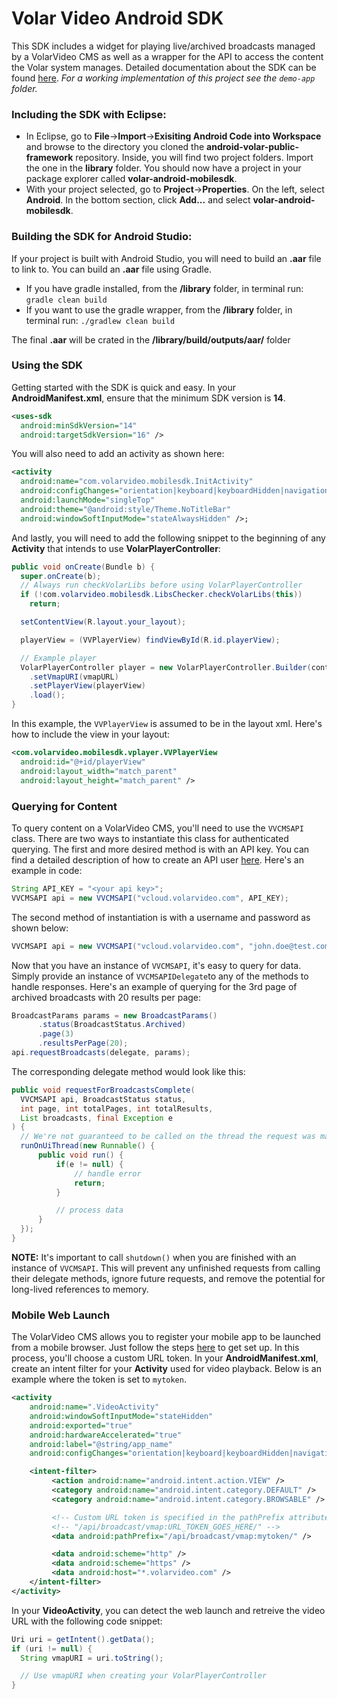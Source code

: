 # Volar Video Android SDK
This SDK includes a widget for playing live/archived broadcasts managed by a VolarVideo CMS as well as a wrapper for the API to access the content the Volar system manages.  Detailed documentation about the SDK can be found [here](http://volarvideo.github.io/android-volar-public-framework).  *For a working implementation of this project see the `demo-app` folder.*


### Including the SDK with Eclipse:
  * In Eclipse, go to <b>File</b>-><b>Import</b>-><b>Exisiting Android Code into Workspace</b> and browse to the directory you cloned the <b>android-volar-public-framework</b> repository.  Inside, you will find two project folders.  Import the one in the <b>library</b> folder.  You should now have a project in your package explorer called <b>volar-android-mobilesdk</b>.
  * With your project selected, go to <b>Project</b>-><b>Properties</b>.  On the left, select <b>Android</b>.  In the bottom section, click <b>Add...</b> and select <b>volar-android-mobilesdk</b>.

### Building the SDK for Android Studio:
If your project is built with Android Studio, you will need to build an <b>.aar</b> file to link to. You can build an <b>.aar</b> file using Gradle.

  * If you have gradle installed, from the <b>/library</b> folder, in terminal run: `gradle clean build`
  * If you want to use the gradle wrapper, from the <b>/library</b> folder, in terminal run: `./gradlew clean build`

The final <b>.aar</b> will be crated in the <b>/library/build/outputs/aar/</b> folder

### Using the SDK
Getting started with the SDK is quick and easy.  In your <b>AndroidManifest.xml</b>, ensure that the minimum SDK version is <b>14</b>.

```xml
<uses-sdk
  android:minSdkVersion="14"
  android:targetSdkVersion="16" />
```

You will also need to add an activity as shown here:

```xml
<activity
  android:name="com.volarvideo.mobilesdk.InitActivity"
  android:configChanges="orientation|keyboard|keyboardHidden|navigation|screenSize"
  android:launchMode="singleTop"
  android:theme="@android:style/Theme.NoTitleBar"
  android:windowSoftInputMode="stateAlwaysHidden" />;
```

And lastly, you will need to add the following snippet to the beginning of any <b>Activity</b> that intends to use <b>VolarPlayerController</b>:

```java
public void onCreate(Bundle b) {
  super.onCreate(b);
  // Always run checkVolarLibs before using VolarPlayerController
  if (!com.volarvideo.mobilesdk.LibsChecker.checkVolarLibs(this))
    return;

  setContentView(R.layout.your_layout);

  playerView = (VVPlayerView) findViewById(R.id.playerView);

  // Example player
  VolarPlayerController player = new VolarPlayerController.Builder(context)
    .setVmapURI(vmapURL)
    .setPlayerView(playerView)
    .load();
}
```

In this example, the `VVPlayerView` is assumed to be in the layout xml.  Here's how to include the view in your layout:

```xml
<com.volarvideo.mobilesdk.vplayer.VVPlayerView
  android:id="@+id/playerView"
  android:layout_width="match_parent"
  android:layout_height="match_parent" />
```

### Querying for Content
To query content on a VolarVideo CMS, you'll need to use the `VVCMSAPI` class.  There are two ways to instantiate this class for authenticated querying.  The first and more desired method is with an API key. You can find a detailed description of how to create an API user <a href="https://github.com/volarvideo/cms-client-sdk/wiki/Creating-api-credentials">here</a>.  Here's an example in code:

```java
String API_KEY = "<your api key>";
VVCMSAPI api = new VVCMSAPI("vcloud.volarvideo.com", API_KEY);
```

The second method of instantiation is with a username and password as shown below: 

```java
VVCMSAPI api = new VVCMSAPI("vcloud.volarvideo.com", "john.doe@test.com", "password");
```

Now that you have an instance of `VVCMSAPI`, it's easy to query for data.  Simply provide an instance of `VVCMSAPIDelegate`to any of the methods to handle responses.  Here's an example of querying for the 3rd page of archived broadcasts with 20 results per page:

```java
BroadcastParams params = new BroadcastParams()
      .status(BroadcastStatus.Archived)
      .page(3)
      .resultsPerPage(20);
api.requestBroadcasts(delegate, params);
```

The corresponding delegate method would look like this:

```java
public void requestForBroadcastsComplete(
  VVCMSAPI api, BroadcastStatus status,
  int page, int totalPages, int totalResults,
  List broadcasts, final Exception e
) {
  // We're not guaranteed to be called on the thread the request was made from
  runOnUiThread(new Runnable() {
      public void run() {
          if(e != null) {
              // handle error
              return;
          }

          // process data
      }
  });
}
```

__NOTE:__ It's important to call `shutdown()` when you are finished with an instance of `VVCMSAPI`. This will prevent any unfinished requests from calling their delegate methods, ignore future requests, and remove the potential for long-lived references to memory.

### Mobile Web Launch
The VolarVideo CMS allows you to register your mobile app to be launched from a mobile browser.  Just follow the steps <a href="https://github.com/volarvideo/cms-client-sdk/wiki/Creating-your-own-Mobile-app">here</a> to get set up.  In this process, you'll choose a custom URL token.  In your <b>AndroidManifest.xml</b>, create an intent filter for your <b>Activity</b> used for video playback.  Below is an example where the token is set to `mytoken`.

```xml
<activity
    android:name=".VideoActivity"
    android:windowSoftInputMode="stateHidden"
    android:exported="true"
    android:hardwareAccelerated="true"
    android:label="@string/app_name"
    android:configChanges="orientation|keyboard|keyboardHidden|navigation|screenSize" >

    <intent-filter>
         <action android:name="android.intent.action.VIEW" />
         <category android:name="android.intent.category.DEFAULT" />
         <category android:name="android.intent.category.BROWSABLE" />

         <!-- Custom URL token is specified in the pathPrefix attribute -->
         <!-- "/api/broadcast/vmap:URL_TOKEN_GOES_HERE/" -->
         <data android:pathPrefix="/api/broadcast/vmap:mytoken/" />

         <data android:scheme="http" />
         <data android:scheme="https" />
         <data android:host="*.volarvideo.com" />
    </intent-filter>
</activity>
```

In your <b>VideoActivity</b>, you can detect the web launch and retreive the video URL with the following code snippet:

```java
Uri uri = getIntent().getData();
if (uri != null) {
  String vmapURI = uri.toString();

  // Use vmapURI when creating your VolarPlayerController
}
```